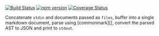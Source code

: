 [![Build Status](https://travis-ci.org/mkdoc/mkcat.svg?v=3)](https://travis-ci.org/mkdoc/mkcat)
[![npm version](http://img.shields.io/npm/v/mkcat.svg?v=3)](https://npmjs.org/package/mkcat)
[![Coverage Status](https://coveralls.io/repos/mkdoc/mkcat/badge.svg?branch=master&service=github&v=3)](https://coveralls.io/github/mkdoc/mkcat?branch=master)

Concatenate `stdin` and documents passed as `files`, buffer into a single markdown document, parse using [commonmark][], convert the parsed AST to JSON and print to `stdout`.
